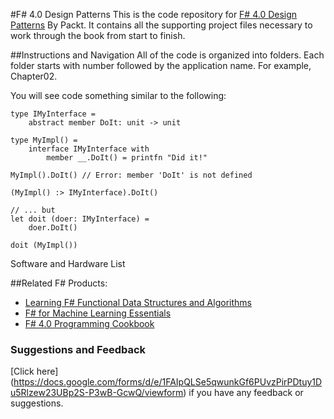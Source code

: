 #F# 4.0 Design Patterns
This is the code repository for [F# 4.0 Design Patterns](https://www.packtpub.com/application-development/f-40-design-patterns?utm_source=github&utm_campaign=9781785884726&utm_medium=repository) By Packt. It contains all the supporting project files necessary to work through the book from start to finish.

##Instructions and Navigation
All of the code is organized into folders. Each folder starts with number followed by the application name. For example, Chapter02.

You will see code something similar to the following:

```
type IMyInterface =
    abstract member DoIt: unit -> unit
    
type MyImpl() =
    interface IMyInterface with
        member __.DoIt() = printfn "Did it!"
        
MyImpl().DoIt() // Error: member 'DoIt' is not defined

(MyImpl() :> IMyInterface).DoIt()

// ... but
let doit (doer: IMyInterface) =
    doer.DoIt()

doit (MyImpl())

```

Software and Hardware List



##Related F# Products:
* [Learning F# Functional Data Structures and Algorithms](https://www.packtpub.com/application-development/learning-f-functional-data-structures-and-algorithms?utm_source=github&utm_campaign=9781783558476&utm_medium=repository)
* [F# for Machine Learning Essentials](https://www.packtpub.com/big-data-and-business-intelligence/f-machine-learning?utm_source=github&utm_campaign=9781783989348&utm_medium=repository)
* [F# 4.0 Programming Cookbook](https://www.packtpub.com/application-development/f-40-programming-cookbook?utm_source=github&utm_campaign=9781786468369&utm_medium=repository)






### Suggestions and Feedback
[Click here] (https://docs.google.com/forms/d/e/1FAIpQLSe5qwunkGf6PUvzPirPDtuy1Du5Rlzew23UBp2S-P3wB-GcwQ/viewform) if you have any feedback or suggestions.
